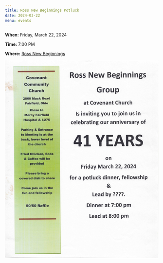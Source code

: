 ```yaml
---
title: Ross New Beginnings Potluck
date: 2024-03-22
menu: events
---
```


**When:** Friday, March 22, 2024
<!--more-->

**Time:** 7:00 PM

**Where:** [Ross New Beginnings](/meetings/new-beginnings/)

![Flyer](/events/ross-potluck/ross.jpg)
